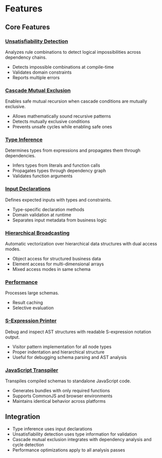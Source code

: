 # Features

## Core Features

### [Unsatisfiability Detection](analysis-unsat-detection.md)
Analyzes rule combinations to detect logical impossibilities across dependency chains.

- Detects impossible combinations at compile-time
- Validates domain constraints
- Reports multiple errors

### [Cascade Mutual Exclusion](analysis-cascade-mutual-exclusion.md)
Enables safe mutual recursion when cascade conditions are mutually exclusive.

- Allows mathematically sound recursive patterns
- Detects mutually exclusive conditions
- Prevents unsafe cycles while enabling safe ones

### [Type Inference](analysis-type-inference.md)  
Determines types from expressions and propagates them through dependencies.

- Infers types from literals and function calls
- Propagates types through dependency graph
- Validates function arguments

### [Input Declarations](input-declaration-system.md)
Defines expected inputs with types and constraints.

- Type-specific declaration methods
- Domain validation at runtime
- Separates input metadata from business logic

### [Hierarchical Broadcasting](hierarchical-broadcasting.md)
Automatic vectorization over hierarchical data structures with dual access modes.

- Object access for structured business data
- Element access for multi-dimensional arrays
- Mixed access modes in same schema

### [Performance](performance.md)
Processes large schemas.

- Result caching
- Selective evaluation

### [S-Expression Printer](s-expression-printer.md)
Debug and inspect AST structures with readable S-expression notation output.

- Visitor pattern implementation for all node types
- Proper indentation and hierarchical structure
- Useful for debugging schema parsing and AST analysis

### [JavaScript Transpiler](javascript-transpiler.md)
Transpiles compiled schemas to standalone JavaScript code.

- Generates bundles with only required functions
- Supports CommonJS and browser environments
- Maintains identical behavior across platforms

## Integration

- Type inference uses input declarations
- Unsatisfiability detection uses type information for validation
- Cascade mutual exclusion integrates with dependency analysis and cycle detection
- Performance optimizations apply to all analysis passes